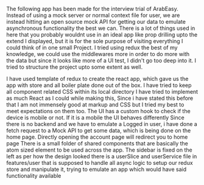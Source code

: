 The following app has been made for the interview trial of ArabEasy. Instead of using a mock server or normal context file for user, we are instead hitting an open source mock API for getting our data to emulate asynchronous functionality the best we can. There is a lot of things used in here that you probably wouldnt use in an ideal app like prop drilling upto the extend I displayed, but it is for the sole purpose of visiting everything I could think of in one small Project. I tried using redux the best of my knowledge, we could use the middlewares more in order to do more with the data but since it looks like more of a UI test, I didn't go too deep into it. I tried to structure the project upto some extent as well.


I have used template of redux to create the react app, which gave us the app with store and all boiler plate done out of the box.
I have tried to keep all component related CSS within its local directory
I have tried to implement as much React as I could while making this, Since i have stated this before that I am not immensely good at markup and CSS but I tried my best to meet expectations on them too.
The UI has a custom hook to check if the device is mobile or not. If it is a mobile the UI behaves differently
Since there is no backend and we have to emulate a Logged in user, i have done a fetch request to a Mock API to get some data, which is being done on the home page. Directly opening the account page will redirect you to home page
There is a small folder of shared components that are basically the atom sized element to be used across the app.
The sidebar is fixed on the left as per how the design looked
there is a userSlice and userService file in features/user that is supposed to handle all async logic to setup our redux store and manipulate it, trying to emulate an app which would have said functionality available

